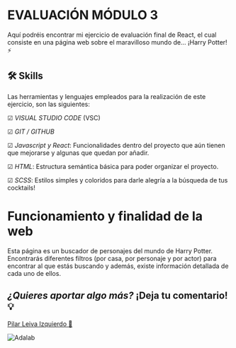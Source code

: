 # **EVALUACIÓN MÓDULO 3**

Aquí podréis encontrar mi ejercicio de evaluación final de React, el cual consiste en una página web sobre el maravilloso mundo de... ¡Harry Potter! ⚡


## 🛠 Skills

Las herramientas y lenguajes empleados para la realización de este ejercicio, son las siguientes:

☑ *VISUAL STUDIO CODE* (VSC)

☑ *GIT / GITHUB*

☑ *Javascript y React*: Funcionalidades dentro del proyecto que aún tienen que mejorarse y algunas que quedan por añadir. 

☑ *HTML*: Estructura semántica básica para poder organizar el proyecto.

☑ *SCSS*: Estilos simples y coloridos para darle alegría a la búsqueda de tus cocktails!


# Funcionamiento y finalidad de la web 

Esta página es un buscador de personajes del mundo de Harry Potter. Encontrarás diferentes filtros (por casa, por personaje y por actor) para encontrar al que estás buscando y además, existe información detallada de cada uno de ellos.

## *¿Quieres aportar algo más?* ¡Deja tu comentario! 💡 


[Pilar Leiva Izquierdo 🌻 ](https://github.com/Pilarleizq)

![Adalab](https://beta.adalab.es/resources/images/adalab-logo-155x61-bg-white.png)
